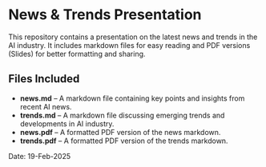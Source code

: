 # News & Trends Presentation

This repository contains a presentation on the latest news and trends in the AI industry. It includes markdown files for easy reading and PDF versions (Slides) for better formatting and sharing.

## Files Included

- **news.md** – A markdown file containing key points and insights from recent AI news.
- **trends.md** – A markdown file discussing emerging trends and developments in AI industry.
- **news.pdf** – A formatted PDF version of the news markdown.
- **trends.pdf** – A formatted PDF version of the trends markdown.

Date: 19-Feb-2025